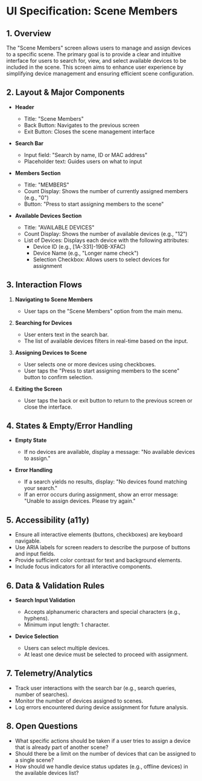 # UI Specification: Scene Members

## 1. Overview
The "Scene Members" screen allows users to manage and assign devices to a specific scene. The primary goal is to provide a clear and intuitive interface for users to search for, view, and select available devices to be included in the scene. This screen aims to enhance user experience by simplifying device management and ensuring efficient scene configuration.

## 2. Layout & Major Components
- **Header**
  - Title: "Scene Members"
  - Back Button: Navigates to the previous screen
  - Exit Button: Closes the scene management interface

- **Search Bar**
  - Input field: "Search by name, ID or MAC address"
  - Placeholder text: Guides users on what to input

- **Members Section**
  - Title: "MEMBERS"
  - Count Display: Shows the number of currently assigned members (e.g., "0")
  - Button: "Press to start assigning members to the scene"

- **Available Devices Section**
  - Title: "AVAILABLE DEVICES"
  - Count Display: Shows the number of available devices (e.g., "12")
  - List of Devices: Displays each device with the following attributes:
    - Device ID (e.g., [1A-331]-190B-XFAC)
    - Device Name (e.g., "Longer name check")
    - Selection Checkbox: Allows users to select devices for assignment

## 3. Interaction Flows
1. **Navigating to Scene Members**
   - User taps on the "Scene Members" option from the main menu.

2. **Searching for Devices**
   - User enters text in the search bar.
   - The list of available devices filters in real-time based on the input.

3. **Assigning Devices to Scene**
   - User selects one or more devices using checkboxes.
   - User taps the "Press to start assigning members to the scene" button to confirm selection.

4. **Exiting the Screen**
   - User taps the back or exit button to return to the previous screen or close the interface.

## 4. States & Empty/Error Handling
- **Empty State**
  - If no devices are available, display a message: "No available devices to assign."
  
- **Error Handling**
  - If a search yields no results, display: "No devices found matching your search."
  - If an error occurs during assignment, show an error message: "Unable to assign devices. Please try again."

## 5. Accessibility (a11y)
- Ensure all interactive elements (buttons, checkboxes) are keyboard navigable.
- Use ARIA labels for screen readers to describe the purpose of buttons and input fields.
- Provide sufficient color contrast for text and background elements.
- Include focus indicators for all interactive components.

## 6. Data & Validation Rules
- **Search Input Validation**
  - Accepts alphanumeric characters and special characters (e.g., hyphens).
  - Minimum input length: 1 character.

- **Device Selection**
  - Users can select multiple devices.
  - At least one device must be selected to proceed with assignment.

## 7. Telemetry/Analytics
- Track user interactions with the search bar (e.g., search queries, number of searches).
- Monitor the number of devices assigned to scenes.
- Log errors encountered during device assignment for future analysis.

## 8. Open Questions
- What specific actions should be taken if a user tries to assign a device that is already part of another scene?
- Should there be a limit on the number of devices that can be assigned to a single scene?
- How should we handle device status updates (e.g., offline devices) in the available devices list?
